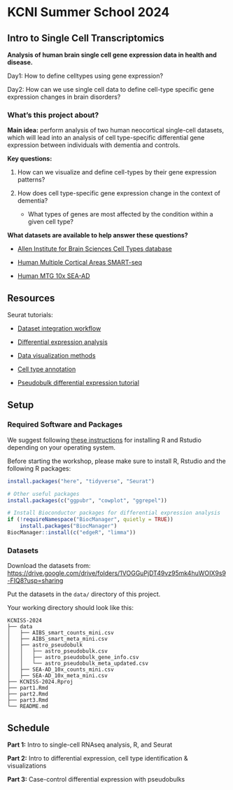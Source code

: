 # KCNI Summer School 2024
## Intro to Single Cell Transcriptomics

**Analysis of human brain single cell gene expression data in health and disease.** 

Day1: How to define celltypes using gene expression?

Day2: How can we use single cell data to define cell-type specific gene expression changes in brain disorders?

### What’s this project about? 

**Main idea:** perform analysis of two human neocortical single-cell datasets, which will lead into an analysis of cell type-specific differential gene expression between individuals with dementia and controls.

**Key questions:**

1. How can we visualize and define cell-types by their gene expression patterns?

2. How does cell type-specific gene expression change in the context of dementia?
    - What types of genes are most affected by the condition within a given cell type?

**What datasets are available to help answer these questions?**

- [Allen Institute for Brain Sciences Cell Types database](https://celltypes.brain-map.org/)

- [Human Multiple Cortical Areas SMART-seq](https://portal.brain-map.org/atlases-and-data/rnaseq/human-multiple-cortical-areas-smart-seq)

-  [Human MTG 10x SEA-AD](https://portal.brain-map.org/atlases-and-data/rnaseq/human-mtg-10x_sea-ad)

## Resources

Seurat tutorials:

- [Dataset integration workflow](https://satijalab.org/seurat/articles/integration_introduction.html)

- [Differential expression analysis](https://satijalab.org/seurat/articles/de_vignette.html)

- [Data visualization methods](https://satijalab.org/seurat/articles/visualization_vignette.html)

- [Cell type annotation](https://satijalab.org/seurat/articles/integration_mapping.html)

- [Pseudobulk differential expression tutorial](https://hbctraining.github.io/scRNA-seq/lessons/pseudobulk_DESeq2_scrnaseq.html)

## Setup
### Required Software and Packages

We suggest following [these instructions](https://rstudio-education.github.io/hopr/starting.html#how-to-download-and-install-r) for installing R and Rstudio depending on your operating system.

Before starting the workshop, please make sure to install R, Rstudio and the following R packages:

```r
install.packages("here", "tidyverse", "Seurat")

# Other useful packages
install.packages(c("ggpubr", "cowplot", "ggrepel"))

# Install Bioconductor packages for differential expression analysis
if (!requireNamespace("BiocManager", quietly = TRUE))
    install.packages("BiocManager")
BiocManager::install(c("edgeR", "limma"))

```

### Datasets
Download the datasets from:
https://drive.google.com/drive/folders/1VOGGuPjDT49vz95mk4huWOIX9s9-FIQ8?usp=sharing

Put the datasets in the `data/` directory of this project.

Your working directory should look like this:
```
KCNISS-2024
├── data
│   ├── AIBS_smart_counts_mini.csv
│   ├── AIBS_smart_meta_mini.csv
│   ├── astro_pseudobulk
│   │   ├── astro_pseudobulk.csv
│   │   ├── astro_pseudobulk_gene_info.csv
│   │   └── astro_pseudobulk_meta_updated.csv
│   ├── SEA-AD_10x_counts_mini.csv
│   ├── SEA-AD_10x_meta_mini.csv
├── KCNISS-2024.Rproj
├── part1.Rmd
├── part2.Rmd
├── part3.Rmd
└── README.md
```

## Schedule
**Part 1:** Intro to single-cell RNAseq analysis, R, and Seurat

**Part 2:** Intro to differential expression, cell type identification & visualizations

**Part 3:** Case-control differential expression with pseudobulks

